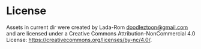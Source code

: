 # License
Assets in current dir were created by Lada-Rom <doodleztoon@gmail.com>
and are licensed under a Creative Commons Attribution-NonCommercial
4.0 License: https://creativecommons.org/licenses/by-nc/4.0/.
